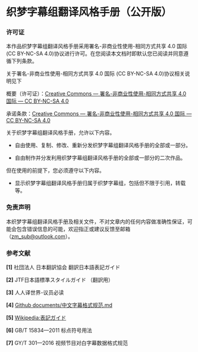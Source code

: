 # 织梦字幕组翻译风格手册（公开版）

### 许可证

本作品织梦字幕组翻译风格手册采用署名-非商业性使用-相同方式共享 4.0 国际 (CC BY-NC-SA 4.0)协议进行许可。在您阅读本文档时即默认您已阅读并同意遵循下列条款。

关于署名-非商业性使用-相同方式共享 4.0 国际 (CC BY-NC-SA 4.0)协议相关说明见下

概要（许可证）：[Creative Commons — 署名-非商业性使用-相同方式共享 4.0 国际 — CC BY-NC-SA 4.0](https://creativecommons.org/licenses/by-nc-sa/4.0/deed.zh)

承诺条款：[Creative Commons — 署名-非商业性使用-相同方式共享 4.0 国际 — CC BY-NC-SA 4.0](https://creativecommons.org/licenses/by-nc-sa/4.0/deed.zh)

关于织梦字幕组翻译风格手册，允许以下内容。

- 自由使用、复制、修改、重新分发织梦字幕组翻译风格手册的全部或一部分。

- 自由制作并分发利用织梦字幕组翻译风格手册的全部或一部分的二次作品。

 

但在使用的前提下，您必须遵守以下内容。

- 显示织梦字幕组翻译风格手册归属于织梦字幕组，包括但不限于引用，转载等。

 

### 免责声明

本织梦字幕组翻译风格手册及相关文件，不对文章内的任何内容做准确性保证，可能会包含错误信息的可能，欢迎指正或建议反馈至邮箱（zm_sub@outlook.com）。



### 参考文献

**[1]** 社団法人 日本翻訳協会 翻訳日本語表記ガイド

**[2]** JTF日本語標準スタイルガイド （翻訳用）

**[3]** 人人译世界-议员必读

**[4]** [Github documents/中文字幕格式规范.md](https://github.com/udacity/cn-translation-volunteer-training/blob/master/documents/中文字幕格式规范.md)

**[5]** [Wikipedia:表記ガイド](https://ja.wikipedia.org/wiki/Wikipedia:表記ガイド)

**[6]** GB/T 15834—2011 标点符号用法

**[7]** GY/T 301—2016 视频节目对白字幕数据格式规范